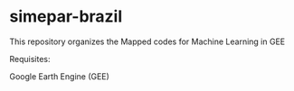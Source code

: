 # simepar-brazil
This repository organizes the Mapped codes for Machine Learning in GEE

Requisites:

Google Earth Engine (GEE)
